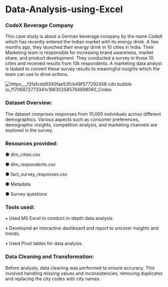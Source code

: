 # Data-Analysis-using-Excel

### CodeX Beverage Company

This case study is about a German beverage company by the name CodeX which has recently entered the Indian market with its energy drink. A
few months ago, they launched their energy drink in 10 cities in India. Their Marketing team is responsible for increasing brand awareness, market share, and product
development. They conducted a survey in those 10 cities and received results from 10k respondents. A marketing data analyst is tasked to convert these survey results to meaningful insights which the team can use to drive actions. 

![https___f2fa1cdd9340fae53fcb49f577292458 cdn bubble io_f1706872773341x186302585794898560_Codex](https://github.com/hina-ghani/PowerBi_Airline_Company_Project/assets/168838939/9492b21f-0f82-4c2f-aff1-aeddfc3cea1f)


### Dataset Overview:

The dataset comprises responses from 10,000 individuals across different demographics. Various aspects such as consumer preferences, demographic insights, competition analysis, and marketing channels are explored in the survey.

### Resources provided:

● dim_cities.csv

● dim_respondents.csv

● fact_survey_responses.csv       

● Metadata

● Survey questions

### Tools used:

▪ Used MS Excel to conduct in-depth data analysis.

▪ Developed an interactive dashboard and report to uncover insights and trends.

▪ Used Pivot tables for data analysis.

### Data Cleaning and Transformation:

Before analysis, data cleaning was performed to ensure accuracy. This involved handling missing values and inconsistencies, removing duplicates and replacing the city codes with city names.



